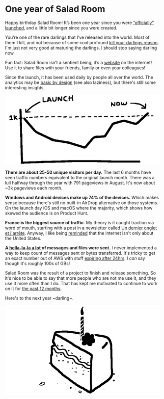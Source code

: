 <!-- pinned: true -->
<!-- thumbnail: ./slice_of_cake.gif -->
<!-- thumbnail_alt: Illustration of a slice of cake -->

<!-- temp_meta_image: /slice_of_cake.png -->

# One year of Salad Room

Happy birthday Salad Room! It’s been one year since you were [“officially” launched](https://www.producthunt.com/posts/salad-room), and a little bit longer since you were created.

You’re one of the rare darlings that I’ve released into the world. Most of them I kill, and not because of some cool profound [kill your darlings reason](https://www.masterclass.com/articles/what-does-it-mean-to-kill-your-darlings#:~:text=%E2%80%9CKill%20your%20darlings%E2%80%9D%20is%20a,sake%20of%20your%20overall%20story.). I'm just not very good at maturing the darlings. I should stop saying darling now.

Fun fact: Salad Room isn’t a sentient being, it’s a [website](https://saladroom.net) on the internet! Use it to share files with your friends, family or even your colleagues!

Since the launch, it has been used daily by people all over the world. The analytics may be [basic by design](https://github.com/saladroom/help/blob/main/faq.md#do-you-track-analytics) (see also laziness), but there's still some interesting insights.

![Illustration of a graph showing monthly unique visitors over 1 year.](./graph.gif)

**There are about 25-50 unique visitors per day.** The last 6 months have seen traffic numbers equivalent to the original launch month. There was a lull halfway through the year with 791 pageviews in August. It's now about ~3k pageviews each month.

**Windows and Android devices make up 74% of the devices.** Which makes sense because there's still no built-in AirDrop alternative on those systems. On the launch day iOS and macOS where the majority, which shows how skewed the audience is on Product Hunt.

**France is the biggest source of traffic.** My theory is it caught traction via word of mouth, starting with a post in a newsletter called [Un dernier onglet et j'arrête](https://dernieronglet.substack.com/p/un-dernier-onglet-et-jarrte?s=r#:~:text=%E2%86%92%20Un%20outil%20pour%20transf%C3%A9rer%20super%20facilement%20des%20fichiers%20d%27un%20ordinateur%20%C3%A0%20un%20t%C3%A9l%C3%A9phone%20ou%20un%20autre%20appareil%20(comme%20Airdrop%2C%20mais%20pour%20tous%C2%B7tes%20!)). Anyway, I like being [reminded](https://twitter.com/anthonyec/status/1368316225038745605) that the internet isn't only about the United States.

**A [hella-la-la a lot](https://www.youtube.com/watch?v=5mFPS6ln6xk) of messages and files were sent.** I never implemented a way to keep count of messages sent or bytes transferred. It's tricky to get an exact number out of AWS with stuff [expiring after 24hrs](https://github.com/saladroom/help/blob/main/faq.md#how-long-do-files-stay-on-the-server). I _can_ say though it's roughly 100s of GBs!

Salad Room was the result of a project to finish and release something. So it's nice to be able to say that more people who are not me use it, and they use it more often than I do. That has kept me motivated to continue to work on it for [the past 12 months](./features.html).

Here's to the next year ~darling~.

![Illustration of a slice of cake](./slice_of_cake.gif)
